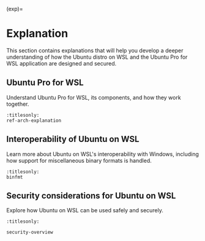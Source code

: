 (exp)=

# Explanation

This section contains explanations that will help you develop a deeper
understanding of how the Ubuntu distro on WSL and the Ubuntu Pro for WSL
application are designed and secured.

## Ubuntu Pro for WSL

Understand Ubuntu Pro for WSL, its components, and how they work together.

```{toctree}
:titlesonly:
ref-arch-explanation
```

## Interoperability of Ubuntu on WSL

Learn more about Ubuntu on WSL's interoperability with Windows, including how support for miscellaneous binary formats is handled.

```{toctree}
:titlesonly:
binfmt
```

## Security considerations for Ubuntu on WSL

Explore how Ubuntu on WSL can be used safely and securely.

```{toctree}
:titlesonly:

security-overview
```
